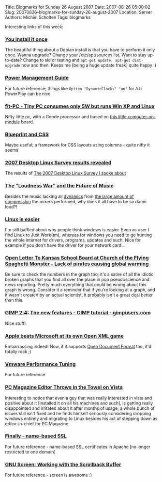 Title: Blogmarks for Sunday 26 August 2007
Date: 2007-08-26 05:00:02
Slug: 20070826-blogmarks-for-sunday-26-august-2007
Location: Server
Authors: Michiel Scholten
Tags: blogmarks

<p>Interesting links of this week:</p>
<h3><a href="http://blog.thedebianuser.org/?p=216">You install it once</a></h3>
<p>The beautiful thing about a Debian install is that you have to perform it only once. Wanna upgrade? Change your /etc/apt/sources.list. Want to stay up-to-date? Change to sid or testing and <code>apt-get update; apt-get dist-upgrade</code> now and then. Keeps me [being a huge update freak] quite happy :)</p>
<h3><a href="http://www.gentoo.org/doc/en/power-management-guide.xml">Power Management Guide</a></h3>
<p>For future reference; things like <code>Option "DynamicClocks" "on"</code> for ATi PowerPlay can be nice</p>
<h3><a href="http://www.fit-pc.com/index.htm">fit-PC - Tiny PC consumes only 5W but runs Win XP and Linux</a></h3>
<p>Nifty little pc, with a Geode processor and based on <a href="http://www.linuxdevices.com/news/NS9996942590.html">this little computer-on-module</a> board.</p>
<h3><a href="http://www.rousette.org.uk/blog/archives/blueprint-and-css/">Blueprint and CSS</a></h3>
<p>Maybe useful; a framework for CSS layouts using columns - quite nifty it seems</p>
<h3><a href="http://www.desktoplinux.com/news/NS8454912761.html">2007 Desktop Linux Survey results revealed</a></h3>
<p>The results of <a href="http://aquariusoft.org/~mbscholt/index.php?rantid=578">The 2007 Desktop Linux Survey I spoke about</a></p>
<h3><a href="http://science.slashdot.org/article.pl?sid=07/08/23/1219205">The "Loudness War" and the Future of Music</a></h3>
<p>Besides the music lacking all <a href="http://en.wikipedia.org/wiki/Dynamics_(music)">dynamics</a> from <a href="http://en.wikipedia.org/wiki/Loudness_war#Remasters">the large amount of compression</a> the mixers performed, why does it all have to be so damn loud?!</p>
<h3><a href="http://blog.thedebianuser.org/?p=203">Linux is easier</a></h3>
<p>I'm still baffled about why people think windows is easier. Even as user I find Linux to Just Work(tm), whereas for windows you need to go hunting the whole internet for drivers, programs, updates and such. Nice for example if you don't have the driver for your network card...</p>
<h3><a href="http://www.venganza.org/about/open-letter/">Open Letter To Kansas School Board at Church of the Flying Spaghetti Monster - Lack of pirates causing global warming</a></h3>
<p>Be sure to check the numbers in the graph too; it's a satire of all the idiotic broken graphs that you find all over the place in pop pseudoscience and news reporting. Pretty much everything that could be wrong about this graph is wrong. Consider it a reminder that if you're looking at a graph, and it wasn't created by an actual scientist, it probably isn't a great deal better than this.</p>
<h3><a href="http://www.gimpusers.com/tutorials/gimp-2-4-new-features.html">GIMP 2.4: The new features - GIMP tutorial - gimpusers.com</a></h3>
<p>Nice stuff!</p>
<h3><a href="http://www.computerworld.com/action/article.do?command=viewArticleBasic">Apple beats Microsoft at its own Open XML game</a></h3>
<p>Embarrassing indeed! Now, if it supports <a href="http://en.wikipedia.org/wiki/OpenDocument">Open Document Format</a> too, it'd totally rock ;)</p>
<h3><a href="http://jackshck.livejournal.com/117486.html">Vmware Performance Tuning</a></h3>
<p>For future reference</p>
<h3><a href="http://slashdot.org/articles/07/08/18/1512243.shtml">PC Magazine Editor Throws in the Towel on Vista</a></h3>
<p>Interesting to notice that even a guy that was really interested in vista and positive about it [installed it on all his machines and such], is getting really disappointed and irritated about it after months of usage; a whole bunch of issues still isn't fixed and he finds himself seriously considering dropping windows entirely and migrating to Linux besides his act of stepping down as editor-in-chief for PC Magazine</p>
<h3><a href="http://blog.thedebianuser.org/?p=196">Finally - name-based SSL</a></h3>
<p>For future reference - name-based SSL certificates in Apache [no longer restricted to one domain]</p>
<h3><a href="http://samsarin.com/2007/03/11/gnu-screen-working-with-the-scrollback-buffer/">GNU Screen: Working with the Scrollback Buffer</a></h3>
<p>For future reference - screen is awesome :)</p>
